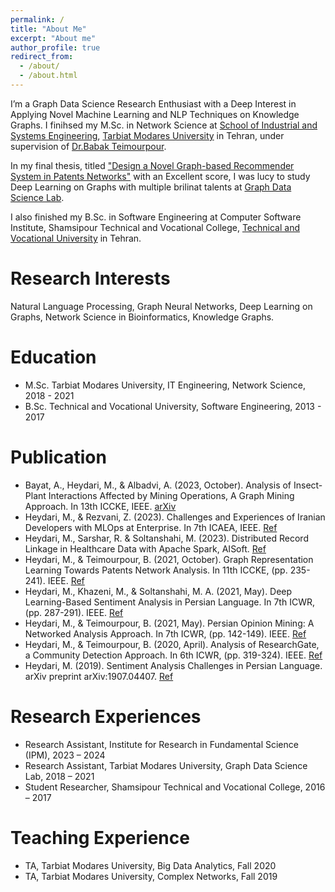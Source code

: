 ```yaml
---
permalink: /
title: "About Me"
excerpt: "About me"
author_profile: true
redirect_from: 
  - /about/
  - /about.html
---
```


I’m a Graph Data Science Research Enthusiast with a Deep Interest in Applying Novel Machine Learning and NLP Techniques on Knowledge Graphs. I finihsed my M.Sc. in Network Science at [School of Industrial and Systems Engineering](https://ise.modares.ac.ir/), [Tarbiat Modares University](https://www.modares.ac.ir) in Tehran, under supervision of [Dr.Babak Teimourpour](https://www.modares.ac.ir/~b.teimourpour). <br> 

In my final thesis, titled ["Design a Novel Graph-based Recommender System in Patents Networks"](https://parseh.modares.ac.ir/thesis.php?id=10002924&sid=1&slc_lang=en) with an Excellent score, I was lucy to study Deep Learning on Graphs with multiple brilinat talents at [Graph Data Science Lab](GraphDataScience.github.io). <br>

I also finished my B.Sc. in Software Engineering at Computer Software Institute, Shamsipour Technical and Vocational College, [Technical and Vocational University](https://tvu.ac.ir/) in Tehran.

Research Interests
======
Natural Language Processing, Graph Neural Networks, Deep Learning on Graphs, Network Science in Bioinformatics, Knowledge Graphs.

Education
======            
* M.Sc. Tarbiat Modares University, IT Engineering, Network Science, 2018 - 2021
* B.Sc. Technical and Vocational University, Software Engineering, 2013 - 2017

Publication
======
*	Bayat, A., Heydari, M., & Albadvi, A. (2023, October). Analysis of Insect-Plant Interactions Affected by Mining Operations, A Graph Mining Approach. In 13th ICCKE, IEEE. [arXiv](https://arxiv.org/abs/2308.04464)
*	Heydari, M., & Rezvani, Z. (2023). Challenges and Experiences of Iranian Developers with MLOps at Enterprise. In 7th ICAEA, IEEE. [Ref](https://www.researchgate.net/publication/375059615_Challenges_and_Experiences_of_Iranian_Developers_with_MLOps_at_Enterprise?)
*	Heydari, M., Sarshar, R. & Soltanshahi, M. (2023). Distributed Record Linkage in Healthcare Data with Apache Spark, AISoft. [Ref](https://www.researchgate.net/publication/375059486_Distributed_Record_Linkage_in_Healthcare_Data_with_Apache_Spark)
*	Heydari, M., & Teimourpour, B. (2021, October). Graph Representation Learning Towards Patents Network Analysis. In 11th ICCKE, (pp. 235-241). IEEE. [Ref](https://arxiv.org/abs/2309.13888)
*	Heydari, M., Khazeni, M., & Soltanshahi, M. A. (2021, May). Deep Learning-Based Sentiment Analysis in Persian Language. In 7th ICWR, (pp. 287-291). IEEE. [Ref](https://ieeexplore.ieee.org/document/9443152)
*	Heydari, M., & Teimourpour, B. (2021, May). Persian Opinion Mining: A Networked Analysis Approach. In 7th ICWR, (pp. 142-149). IEEE. [Ref](https://ieeexplore.ieee.org/document/9443158)
*	Heydari, M., & Teimourpour, B. (2020, April). Analysis of ResearchGate, a Community Detection Approach. In 6th ICWR, (pp. 319-324). IEEE. [Ref](https://arxiv.org/abs/2003.05591)
*	Heydari, M. (2019). Sentiment Analysis Challenges in Persian Language. arXiv preprint arXiv:1907.04407. [Ref](https://www.researchgate.net/publication/334388632_Sentiment_Analysis_Challenges_in_Persian_Language)

Research Experiences
======
* Research Assistant, Institute for Research in Fundamental Science (IPM), 2023 – 2024 
* Research Assistant, Tarbiat Modares University, Graph Data Science Lab, 2018 – 2021
* Student Researcher, Shamsipour Technical and Vocational College, 2016 – 2017

Teaching Experience
======
* TA, Tarbiat Modares University, Big Data Analytics, Fall 2020
* TA, Tarbiat Modares University, Complex Networks, Fall 2019